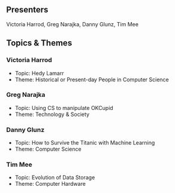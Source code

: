 ## Presenters

Victoria Harrod, Greg Narajka, Danny Glunz, Tim Mee

## Topics & Themes

### Victoria Harrod

* Topic: Hedy Lamarr
* Theme: Historical or Present-day People in Computer Science

### Greg Narajka

* Topic: Using CS to manipulate OKCupid
* Theme: Technology & Society 

### Danny Glunz

* Topic: How to Survive the Titanic with Machine Learning
* Theme: Computer Science

### Tim Mee

* Topic: Evolution of Data Storage
* Theme: Computer Hardware
